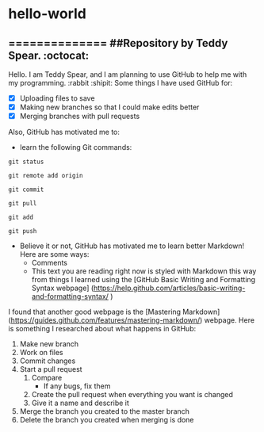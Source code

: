 # hello-world
==============
##Repository by Teddy Spear. :octocat:
------------------------------
Hello. I am Teddy Spear, and I am planning to use GitHub to help me with my programming. :rabbit :shipit:
Some things I have used GitHub for:
  - [x] Uploading files to save
  - [x] Making new branches so that I could make edits better
  - [x] Merging branches with pull requests

Also, GitHub has motivated me to:
  * learn the following Git commands:
  ```
  git status
  
  git remote add origin
  
  git commit
  
  git pull
  
  git add 
  
  git push
  ```
  * Believe it or not, GitHub has motivated me to learn better Markdown! Here are some ways:
    * Comments
    * This text you are reading right now is styled with Markdown this way from things I learned using the [GitHub Basic Writing and Formatting Syntax webpage] (https://help.github.com/articles/basic-writing-and-formatting-syntax/ )

I found that another good webpage is the [Mastering Markdown] (https://guides.github.com/features/mastering-markdown/) webpage.
Here is something I researched about what happens in GitHub:

1. Make new branch
2. Work on files
3. Commit changes
4. Start a pull request
	1. Compare
		* If any bugs, fix them
	2. Create the pull request when everything you want is changed
	3. Give it a name and describe it
5. Merge the branch you created to the master branch
6. Delete the branch you created when merging is done
	
